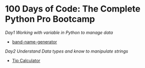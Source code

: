 # 100 Days of Code: The Complete Python Pro Bootcamp

*Day1 Working with variable in Python to manage data*
* [band-name-generator](https://github.com/haziqhazman33/100-days-of-code/blob/main/Day%201)

*Day2 Understand Data types and know to manipulate strings*
* [Tip Calculator](https://github.com/haziqhazman33/100-days-of-code/tree/main/Day%202)
